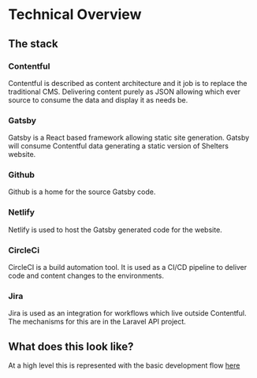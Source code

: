 # Technical Overview

## The stack

### Contentful

Contentful is described as content architecture and it job is to replace the traditional CMS. Delivering content purely as JSON allowing which ever source to consume the data and display it as needs be.

### Gatsby

Gatsby is a React based framework allowing static site generation. Gatsby will consume Contentful data generating a static version of Shelters website.

### Github

Github is a home for the source Gatsby code.

### Netlify

Netlify is used to host the Gatsby generated code for the website.

### CircleCi

CircleCI is a build automation tool. It is used as a CI/CD pipeline to deliver code and content changes to the environments.

### Jira

Jira is used as an integration for workflows which live outside Contentful. The mechanisms for this are in the Laravel API project.

## What does this look like?

At a high level this is represented with the basic development flow [here](assets/shelter-highlevel-workflow.jpg)